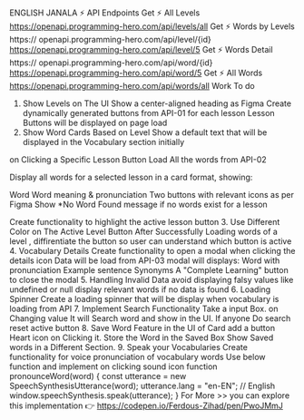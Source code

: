 ENGLISH  JANALA
⚡ API Endpoints
Get ⚡ All Levels
https://openapi.programming-hero.com/api/levels/all
Get ⚡ Words by Levels
https:// openapi.programming-hero.com/api/level/{id}
https://openapi.programming-hero.com/api/level/5
Get ⚡ Words Detail
https:// openapi.programming-hero.com/api/word/{id}
https://openapi.programming-hero.com/api/word/5
Get ⚡ All Words
https://openapi.programming-hero.com/api/words/all
Work To do
1. Show Levels on The UI
 Show a center-aligned heading as Figma
 Create dynamically generated buttons from API-01 for each lesson
 Lesson Buttons will be displayed on page load
2. Show Word Cards Based on Level
 Show a default text that will be displayed in the Vocabulary section initially

 on Clicking a Specific Lesson Button Load All the words from API-02

 Display all words for a selected lesson in a card format, showing:

 Word
 Word meaning & pronunciation
 Two buttons with relevant icons as per Figma
 Show *No Word Found message if no words exist for a lesson

 Create functionality to highlight the active lesson button
3. Use Different Color on The Active Level Button
 After Successfully Loading words of a level , diffirentiate the button so user can understand which button is active
4. Vocabulary Details
 Create functionality to open a modal when clicking the details icon
 Data will be load from API-03
 modal will displays:
 Word with pronunciation
 Example sentence
 Synonyms
 A "Complete Learning" button to close the modal
5. Handling Invalid Data
 avoid displaying falsy values like undefined or null
 display relevant words if no data is found
6. Loading Spinner
 Create a loading spinner that will be display when vocabulary is loading from API
7. Implement Search Functionality
 Take a input Box.
 on Changing value It will Search word and show in the UI.
 If anyone Do search reset active button
8. Save Word Feature
 in the UI of Card add a button Heart icon
 on Clicking it. Store the Word in the Saved Box
 Show Saved words in a Different Section.
9. Speak your Vocabularies
 Create functionality for voice pronunciation of vocabulary words
 Use below function and implement on clicking sound icon
function pronounceWord(word) {
  const utterance = new SpeechSynthesisUtterance(word);
  utterance.lang = "en-EN"; // English
  window.speechSynthesis.speak(utterance);
}
For More >> you can explore this implementation 👉 https://codepen.io/Ferdous-Zihad/pen/PwoJMmJ

